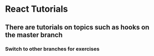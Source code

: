 # React Tutorials

## There are tutorials on topics such as hooks on the master branch

### Switch to other branches for exercises